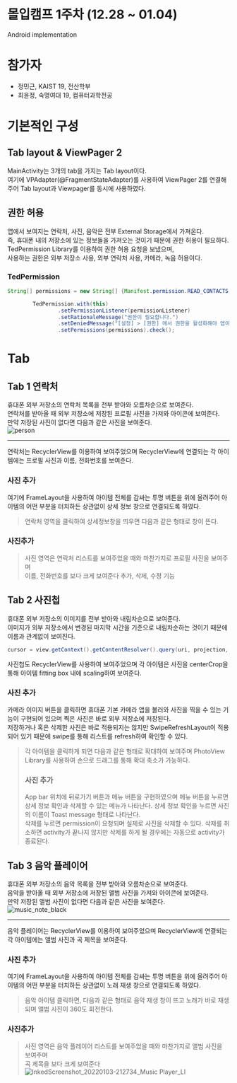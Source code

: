 # 몰입캠프 1주차 (12.28 ~ 01.04)
Android implementation

# 참가자
- 정민근, KAIST 19, 전산학부
- 최윤정, 숙명여대 19, 컴퓨터과학전공

# 기본적인 구성
## Tab layout & ViewPager 2
MainActivity는 3개의 tab을 가지는 Tab layout이다.  
여기에 VPAdapter(@FragmentStateAdapter)를 사용하여 ViewPager 2를 연결해주어 Tab layout과 Viewpager를 동시에 사용하였다.

## 권한 허용
앱에서 보여지는 연락처, 사진, 음악은 전부 External Storage에서 가져온다.  
즉, 휴대폰 내의 저장소에 있는 정보들을 가져오는 것이기 때문에 권한 허용이 필요하다.  
TedPermission Library를 이용하여 권한 허용 요청을 보냈으며,  
사용하는 권한은 외부 저장소 사용, 외부 연락처 사용, 카메라, 녹음 허용이다.  


### TedPermission  
```Java
String[] permissions = new String[] {Manifest.permission.READ_CONTACTS, Manifest.permission.READ_EXTERNAL_STORAGE, Manifest.permission.WRITE_CONTACTS, Manifest.permission.WRITE_EXTERNAL_STORAGE, Manifest.permission.CAMERA, Manifest.permission.RECORD_AUDIO};

        TedPermission.with(this)
                .setPermissionListener(permissionListener)
                .setRationaleMessage("권한이 필요합니다.")
                .setDeniedMessage("[설정] > [권한] 에서 권한을 활성화해야 앱이 작동합니다.")
                .setPermissions(permissions).check();
```

# Tab

## Tab 1 연락처  

휴대폰 외부 저장소의 연락처 목록을 전부 받아와 오름차순으로 보여준다.  
연락처를 받아올 때 외부 저장소에 저장된 프로필 사진을 가져와 아이콘에 보여준다.  
만약 저장된 사진이 없다면 다음과 같은 사진을 보여준다.  
![person](https://user-images.githubusercontent.com/68819204/147920890-da2d34da-ee85-4e75-8b41-e7ad9a857178.png)  

------------

연락처는 RecyclerView를 이용하여 보여주었으며 RecyclerView에 연결되는 각 아이템에는 프로필 사진과 이름, 전화번호를 보여준다. 
### 사진 추가 
여기에 FrameLayout을 사용하여 아이템 전체를 감싸는 투명 버튼을 위에 올려주어 아이템의 어떤 부분을 터치하든 상관없이 상세 정보 창으로 연결되도록 하였다.  

> 연락처 영역을 클릭하여 상세정보창을 띄우면 다음과 같은 형태로 창이 뜬다.
### 사진추가
> 사진 영역은 연락처 리스트를 보여주었을 때와 마찬가지로 프로필 사진을 보여주며  
> 이름, 전화번호를 보다 크게 보여준다
> 추가, 삭제, 수정 기능 

## Tab 2 사진첩
휴대폰 외부 저장소의 이미지를 전부 받아와 내림차순으로 보여준다.  
이미지가 외부 저장소에서 변경된 마지막 시간을 기준으로 내림차순하는 것이기 때문에 이름과 관계없이 보여진다.  
```Java
cursor = view.getContext().getContentResolver().query(uri, projection, null, null, MediaStore.MediaColumns.DATE_TAKEN + " DESC");
```

사진첩도 RecyclerView를 사용하여 보여주었으며 각 아이템은 사진을 centerCrop을 통해 아이템 fitting box 내에 scaling하여 보여준다.  
### 사진 추가  
카메라 이미지 버튼을 클릭하면 휴대폰 기본 카메라 앱을 불러와 사진을 찍을 수 있는 기능이 구현되어 있으며 찍은 사진은 바로 외부 저장소에 저장된다.  
저장하거나 혹은 삭제한 사진은 바로 적용되지는 않지만 SwipeRefreshLayout이 적용되어 있기 때문에 swipe를 통해 리스트를 refresh하여 확인할 수 있다.  


> 각 아이템을 클릭하게 되면 다음과 같은 형태로 확대하여 보여주며 PhotoView Library를 사용하여 손으로 드래그를 통해 확대 축소가 가능하다.  
> ### 사진 추가
> App bar 위치에 뒤로가기 버튼과 메뉴 버튼을 구현하였으며 메뉴 버튼을 누르면 상세 정보 확인과 삭제할 수 있는 메뉴가 나타난다.
> 상세 정보 확인을 누르면 사진의 이름이 Toast message 형태로 나타난다.  
> 삭제를 누르면 permission이 요청되며 실제로 사진을 삭제할 수 있다. 삭제를 취소하면 activity가 끝나지 않지만 삭제를 하게 될 경우에는 자동으로 activity가 종료된다.  



## Tab 3 음악 플레이어
휴대폰 외부 저장소의 음악 목록을 전부 받아와 오름차순으로 보여준다.  
음악을 받아올 때 외부 저장소에 저장된 앨범 사진을 가져와 아이콘에 보여준다.  
만약 저장된 앨범 사진이 없다면 다음과 같은 사진을 보여준다.  
![music_note_black](https://user-images.githubusercontent.com/49242646/147929757-a1e0b9fd-2ad3-46b4-b975-23edde330501.png)

------------

음악 플레이어는 RecyclerView를 이용하여 보여주었으며 RecyclerView에 연결되는 각 아이템에는 앨범 사진과 곡 제목을 보여준다. 
### 사진 추가 
여기에 FrameLayout을 사용하여 아이템 전체를 감싸는 투명 버튼을 위에 올려주어 아이템의 어떤 부분을 터치하든 상관없이 노래 재생 창으로 연결되도록 하였다.  

> 음악 아이템 클릭하면, 다음과 같은 형태로 음악 재생 창이 뜨고 노래가 바로 재생되며 앨범 사진이 360도 회전한다.
### 사진추가
> 사진 영역은 음악 플레이어 리스트를 보여주었을 때와 마찬가지로 앨범 사진을 보여주며  
> 곡 제목을 보다 크게 보여준다
> ![InkedScreenshot_20220103-212734_Music Player_LI](https://user-images.githubusercontent.com/49242646/147930668-2e69f214-8012-4357-9143-045116f67fe0.jpg)

